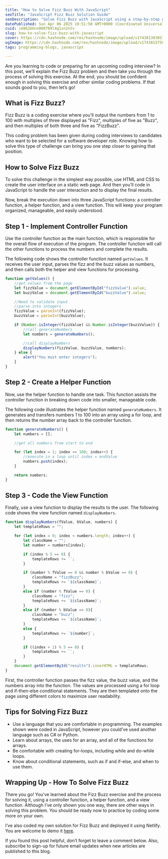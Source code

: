 ```yaml
---
title: "How to Solve Fizz Buzz With JavaScript"
seoTitle: "JavaScript Fizz Buzz Solution Guide"
seoDescription: "Solve Fizz Buzz with JavaScript using a step-by-step guide, ideal for beginners and interview prep"
datePublished: Sun Apr 06 2025 19:51:50 GMT+0000 (Coordinated Universal Time)
cuid: cm9626hnn000709l4g1sn2ntv
slug: how-to-solve-fizz-buzz-with-javascript
cover: https://cdn.hashnode.com/res/hashnode/image/upload/v1743813030579/6fd2321d-c58a-49e1-9122-c1e382ec868f.jpeg
ogImage: https://cdn.hashnode.com/res/hashnode/image/upload/v1743815750409/5d92575c-cd08-4c3e-a1ca-982eb9808027.jpeg
tags: programming-blogs, javascript

---
```


Are you learning to code or preparing for an upcoming coding interview? In this post, we’ll explain the Fizz Buzz problem and then take you through the process of solving this exercise. At the end, you should be confident enough in solving this exercise and other similar coding problems. If that sounds good to you, then let’s go!

## What is Fizz Buzz?

Fizz Buzz is a coding exercise where you’ll output the numbers from 1 to 100 with multiples of three displayed as "Fizz", multiples of five as "Buzz", and then multiples of both three and five as "FizzBuzz".

This coding problem has been given during coding interviews to candidates who want to be selected for a software developer role. Knowing how to solve this type of challenge can bring you one step closer to gaining that position. 

## How to Solve Fizz Buzz

To solve this challenge in the simplest way possible, use HTML and CSS to create the user interface on a static web page. And then you’ll code in JavaScript to handle the user interaction and to display the final results.

Now, break the execution down into three JavaScript functions: a controller function, a helper function, and a view function. This will keep your program organized, manageable, and easily understood.

## Step 1 - Implement Controller Function 

Use the controller function as the main function, which is responsible for the overall flow of execution of the program. The controller function will call the other functions to process the numbers and complete the results.

The following code shows the controller function named `getValues`. It receives the user input, parses the fizz and the buzz values as numbers, and then calls both the helper and view functions for processing. 

```javascript
function getValues() {
    //get values from the page
    let fizzValue = document.getElementById("fizzValue").value;
    let buzzValue = document.getElementById("buzzValue").value;

    //Need to validate input
    //parse into integers
    fizzValue = parseInt(fizzValue);
    buzzValue = parseInt(buzzValue);

    if (Number.isInteger(fizzValue) && Number.isInteger(buzzValue)) {
        //call generateNumbers
        let numbers = generateNumbers();

        //call displayNumbers
        displayNumbers(fizzValue, buzzValue, numbers);
    } else {
        alert("You must enter integers");
    }
}
```

## Step 2 - Create a Helper Function

Now, use the helper function to handle one task. This function assists the controller function in breaking down code into smaller, manageable code. 

The following code illustrates the helper function named `generateNumbers`. It generates and transfers numbers 1 to 100 into an array using a for loop, and then returns the number array back to the controller function.

```javascript
function generateNumbers() {
    let numbers = [];

    //get all numbers from start to end

    for (let index = 1; index <= 100; index++) {
        //execute in a loop until index = endValue
        numbers.push(index);
    }

    return numbers;
}
```

## Step 3 - Code the View Function

Finally, use a view function to display the results to the user. The following code shows the view function named `displayNumbers`. 

```javascript
function displayNumbers(fValue, bValue, numbers) {
    let templateRows = "";

    for (let index = 0; index < numbers.length; index++) {
        let className = "";
        let number = numbers[index];

        if (index % 5 == 0) {
            templateRows += ``;
        }

        if (number % fValue == 0 && number % bValue == 0) {
            className = "fizzBuzz";
            templateRows += `${className}`;
        }
        else if (number % fValue == 0) {
            className = "fizz";
            templateRows += `${className}`;
        }
        else if (number % bValue == 0){
            className = "buzz";
            templateRows += `${className}`;
        }
        else {
            templateRows += `${number}`;
        }

        if ((index + 1) % 5 == 0) {
            templateRows += ``;
        }
    }
    document.getElementById("results").innerHTML = templateRows;
}
```

First, the controller function passes the fizz value, the buzz value, and the numbers array into the function. The values are processed using a for loop and if-then-else conditional statements. They are then templated onto the page using different colors to maximize user readability.

## Tips for Solving Fizz Buzz

* Use a language that you are comfortable in programming. The examples shown were coded in JavaScript, however you could’ve used another language such as C\# or Python.    
* Learn about arrays, the uses for an array, and all of the functions for arrays.   
* Be comfortable with creating for-loops, including while and do-while loops.   
* Know about conditional statements, such as if and if-else, and when to use them.  

## Wrapping Up - How To Solve Fizz Buzz

There you go! You’ve learned about the Fizz Buzz exercise and the process for solving it, using a controller function, a helper function, and a view function. Although I’ve only shown you one way, there are other ways in solving this problem. You should be ready now to practice by coding some more on your own.  

I’ve also coded my own solution for Fizz Buzz and deployed it using Netlify. You are welcome to demo it [here](https://c-fizzbuzz.netlify.app/). 

If you found this post helpful, don’t forget to leave a comment below. Also, subscribe to sign-up for future email updates when new articles are published to this blog.  